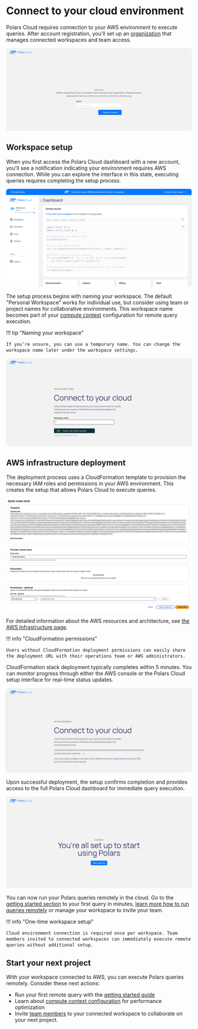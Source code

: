 # Connect to your cloud environment

Polars Cloud requires connection to your AWS environment to execute queries. After account
registration, you'll set up an [organization](organization/organizations.md) that manages connected
workspaces and team access.

![Set up your organization after registering your account to invite your team and create workspaces](https://raw.githubusercontent.com/pola-rs/polars-static/refs/heads/master/polars_cloud/connect-cloud/organization-setup.png)

## Workspace setup

When you first access the Polars Cloud dashboard with a new account, you'll see a notification
indicating your environment requires AWS connection. While you can explore the interface in this
state, executing queries requires completing the setup process.

![An overview of the Polars Cloud dashboard showing a button to connect your cloud environment](https://raw.githubusercontent.com/pola-rs/polars-static/refs/heads/master/polars_cloud/connect-cloud/dashboard.png)

The setup process begins with naming your workspace. The default "Personal Workspace" works for
individual use, but consider using team or project names for collaborative environments. This
workspace name becomes part of your [compute context](context/compute-context.md) configuration for
remote query execution.

<!-- dprint-ignore-start -->

!!! tip "Naming your workspace"

    If you’re unsure, you can use a temporary name. You can change the workspace name later under the workspace settings.

<!-- dprint-ignore-end -->

![Connect your cloud screen where you can input a workspace name](https://raw.githubusercontent.com/pola-rs/polars-static/refs/heads/master/polars_cloud/connect-cloud/workspace-naming.png)

## AWS infrastructure deployment

The deployment process uses a CloudFormation template to provision the necessary IAM roles and
permissions in your AWS environment. This creates the setup that allows Polars Cloud to execute
queries.

![CloudFormation stack image as step of the setupflow](https://raw.githubusercontent.com/pola-rs/polars-static/refs/heads/master/polars_cloud/connect-cloud/cloudformation.png)

For detailed information about the AWS resources and architecture, see
[the AWS Infrastructure page](providers/aws/infra.md).

<!-- dprint-ignore-start -->

!!! info "CloudFormation permissions"

    Users without CloudFormation deployment permissions can easily share the deployment URL with their operations team or AWS administrators.

<!-- dprint-ignore-end -->

CloudFormation stack deployment typically completes within 5 minutes. You can monitor progress
through either the AWS console or the Polars Cloud setup interface for real-time status updates.

![Progress screen in the set up flow](https://raw.githubusercontent.com/pola-rs/polars-static/refs/heads/master/polars_cloud/connect-cloud/progress-page.png)

Upon successful deployment, the setup confirms completion and provides access to the full Polars
Cloud dashboard for immediate query execution.

![Final screen of the set up flow indication successful deployment](https://raw.githubusercontent.com/pola-rs/polars-static/refs/heads/master/polars_cloud/connect-cloud/successful-setup.png)

You can now run your Polars queries remotely in the cloud. Go to the
[getting started section](quickstart.md) to your first query in minutes,
[learn more how to run queries remotely](context/compute-context.md) or manage your workspace to
invite your team.

<!-- dprint-ignore-start -->

!!! info "One-time workspace setup"

    Cloud environment connection is required once per workspace. Team members invited to connected workspaces can immediately execute remote queries without additional setup.

<!-- dprint-ignore-end -->

## Start your next project

With your workspace connected to AWS, you can execute Polars queries remotely. Consider these next
actions:

- Run your first remote query with the [getting started guide](quickstart.md)
- Learn about [compute context configuration](context/compute-context.md) for performance
  optimization
- Invite [team members](workspace/team.md) to your connected workspace to collaborate on your next
  project.
